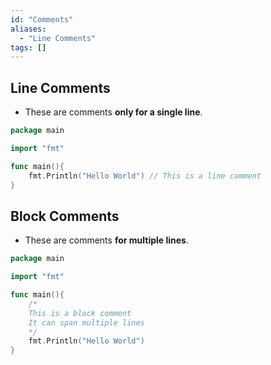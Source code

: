 ```yaml
---
id: "Comments"
aliases:
  - "Line Comments"
tags: []
---
```


## Line Comments
+ These are comments **only for a single line**.

```go
package main

import "fmt"

func main(){
    fmt.Println("Hello World") // This is a line comment
}
```

## Block Comments
+ These are comments **for multiple lines**.

```go
package main

import "fmt"

func main(){
    /*
    This is a block comment
    It can span multiple lines
    */
    fmt.Println("Hello World")
}
```
